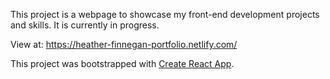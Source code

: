 This project is a webpage to showcase my front-end development projects and skills. It is currently in progress.

View at: https://heather-finnegan-portfolio.netlify.com/

This project was bootstrapped with [Create React App](https://github.com/facebook/create-react-app).
